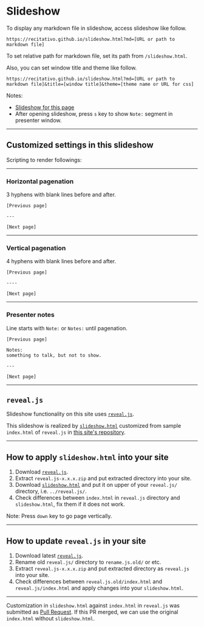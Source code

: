Slideshow
=========

To display any markdown file in slideshow, access slideshow like follow.

```
https://recitativo.github.io/slideshow.html?md=[URL or path to markdown file]
```

To set relative path for markdown file, set its path from `/slideshow.html`.

Also, you can set window title and theme like follow.

```
https://recitativo.github.io/slideshow.html?md=[URL or path to markdown file]&title=[window title]&theme=[theme name or URL for css]
```

Notes:
* [Slideshow for this page](slideshow.html?md=slides.md&title=Slideshow&theme=sky)
* After opening slideshow, press `s` key to show `Note:` segment in presenter window.

---

Customized settings in this slideshow
-------------------------------------

Scripting to render followings:

----

### Horizontal pagenation

3 hyphens with blank lines before and after.

  ```
  [Previous page]
  
  ---
  
  [Next page]
  ```

----

### Vertical pagenation

4 hyphens with blank lines before and after.

  ```
  [Previous page]
  
  ----
  
  [Next page]
  ```

----

### Presenter notes

Line starts with `Note:` or `Notes:` until pagenation.

  ```
  [Previous page]
  
  Notes:
  something to talk, but not to show.
  
  ---
  
  [Next page]
  ```

---

`reveal.js`
-----------

Slideshow functionality on this site uses [`reveal.js`](https://github.com/hakimel/reveal.js).

This slideshow is realized by [`slideshow.html`](https://github.com/recitativo/recitativo.github.io/tree/master/slideshow.html) customized from sample `index.html` of `reveal.js` in [this site's repository](https://github.com/recitativo/recitativo.github.io).

---

How to apply `slideshow.html` into your site
--------------------------------------------

1. Download [`reveal.js`](https://github.com/hakimel/reveal.js/releases).
2. Extract `reveal.js-x.x.x.zip` and put extracted directory into your site.
3. Download [`slideshow.html`](https://raw.githubusercontent.com/recitativo/recitativo.github.io/master/slideshow.html) and put it on upper of your `reveal.js/` directory, i.e. `../reveal.js/`.
4. Check differences between `index.html` in `reveal.js` directory and `slideshow.html`, fix them if it does not work.

Note:
Press `down` key to go page vertically.

----

How to update `reveal.js` in your site
--------------------------------------

1. Download latest [`reveal.js`](https://github.com/hakimel/reveal.js/releases).
2. Rename old `reveal.js/` directory to `rename.js.old/` or etc.
3. Extract `reveal.js-x.x.x.zip` and put extracted directory as `reveal.js` into your site.
4. Check differences between `reveal.js.old/index.html` and `reveal.js/index.html` and apply changes into your `slideshow.html`.

----

Customization in `slideshow.html` against `index.html` in `reveal.js` was submitted as [Pull Request](https://github.com/hakimel/reveal.js/pull/2575). If this PR merged, we can use the original `index.html` without `slideshow.html`.
